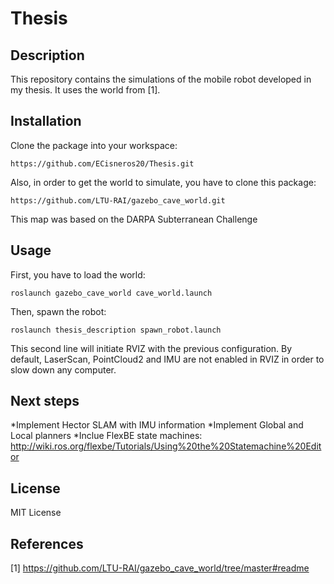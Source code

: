 # Thesis

## Description

This repository contains the simulations of the mobile robot developed in my thesis. It uses the world from [1].

## Installation

Clone the package into your workspace:

	https://github.com/ECisneros20/Thesis.git

Also, in order to get the world to simulate, you have to clone this package:

	https://github.com/LTU-RAI/gazebo_cave_world.git

This map was based on the DARPA Subterranean Challenge

## Usage

First, you have to load the world:

	roslaunch gazebo_cave_world cave_world.launch

Then, spawn the robot:

	roslaunch thesis_description spawn_robot.launch

This second line will initiate RVIZ with the previous configuration. By default, LaserScan, PointCloud2 and IMU are not enabled in RVIZ in order to slow down any computer.

## Next steps

*Implement Hector SLAM with IMU information
*Implement Global and Local planners
*Inclue FlexBE state machines: http://wiki.ros.org/flexbe/Tutorials/Using%20the%20Statemachine%20Editor

## License

MIT License

## References

[1] https://github.com/LTU-RAI/gazebo_cave_world/tree/master#readme
	
